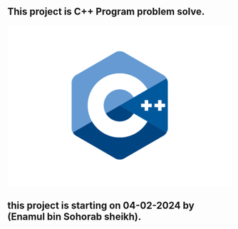 

## This project is C++ Program problem solve.
<img src="cpp.svg">

## this project is starting on 04-02-2024 by (Enamul bin Sohorab sheikh).
